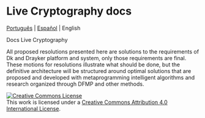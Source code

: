 # Live Cryptography docs 
[Português](./README.PT.md) | [Español](./README.ES.md) | English




Docs Live Cryptography 

All proposed resolutions presented here are solutions to the requirements of Dk and Drayker platform and system, only those requirements are final. These motions for resolutions illustrate what should be done, but the definitive architecture will be structured around optimal solutions that are proposed and developed with metaprogramming intelligent algorithms and research organized through DFMP and other methods.


<a rel="license" href="http://creativecommons.org/licenses/by/4.0/"><img alt="Creative Commons License" style="border-width:0" src="https://i.creativecommons.org/l/by/4.0/88x31.png" /></a><br />This work is licensed under a <a rel="license" href="http://creativecommons.org/licenses/by/4.0/">Creative Commons Attribution 4.0 International License</a>.
